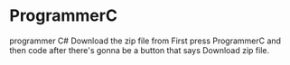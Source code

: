 # ProgrammerC
programmer C#
Download the zip file from First press ProgrammerC and then code after there's gonna be a button that says Download zip file.
